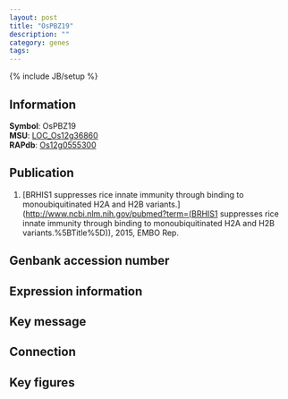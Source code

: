 ```yaml
---
layout: post
title: "OsPBZ19"
description: ""
category: genes
tags: 
---
```

{% include JB/setup %}

## Information
__Symbol__: OsPBZ19  
__MSU__: [LOC_Os12g36860](http://rice.plantbiology.msu.edu/cgi-bin/ORF_infopage.cgi?orf=LOC_Os12g36860)  
__RAPdb__: [Os12g0555300](http://rapdb.dna.affrc.go.jp/viewer/gbrowse_details/irgsp1?name=Os12g0555300)  

## Publication
1. [BRHIS1 suppresses rice innate immunity through binding to monoubiquitinated H2A and H2B variants.](http://www.ncbi.nlm.nih.gov/pubmed?term=(BRHIS1 suppresses rice innate immunity through binding to monoubiquitinated H2A and H2B variants.%5BTitle%5D)), 2015, EMBO Rep.

## Genbank accession number

## Expression information

## Key message

## Connection

## Key figures


